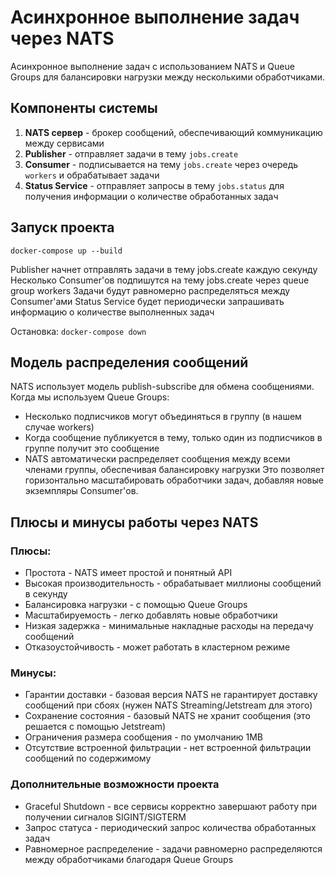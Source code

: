 # Асинхронное выполнение задач через NATS

Асинхронное выполнение задач с использованием NATS и Queue Groups для балансировки нагрузки между несколькими обработчиками.

## Компоненты системы

1. **NATS сервер** - брокер сообщений, обеспечивающий коммуникацию между сервисами
2. **Publisher** - отправляет задачи в тему `jobs.create`
3. **Consumer** - подписывается на тему `jobs.create` через очередь `workers` и обрабатывает задачи
4. **Status Service** - отправляет запросы в тему `jobs.status` для получения информации о количестве обработанных задач

## Запуск проекта

`docker-compose up --build`

Publisher начнет отправлять задачи в тему jobs.create каждую секунду
Несколько Consumer'ов подпишутся на тему jobs.create через queue group workers
Задачи будут равномерно распределяться между Consumer'ами
Status Service будет периодически запрашивать информацию о количестве выполненных задач

Остановка:
`docker-compose down`

## Модель распределения сообщений
NATS использует модель publish-subscribe для обмена сообщениями. Когда мы используем Queue Groups:
- Несколько подписчиков могут объединяться в группу (в нашем случае workers)
- Когда сообщение публикуется в тему, только один из подписчиков в группе получит это сообщение
- NATS автоматически распределяет сообщения между всеми членами группы, обеспечивая балансировку нагрузки
Это позволяет горизонтально масштабировать обработчики задач, добавляя новые экземпляры Consumer'ов.

## Плюсы и минусы работы через NATS

### Плюсы:

- Простота - NATS имеет простой и понятный API
- Высокая производительность - обрабатывает миллионы сообщений в секунду
- Балансировка нагрузки - с помощью Queue Groups
- Масштабируемость - легко добавлять новые обработчики
- Низкая задержка - минимальные накладные расходы на передачу сообщений
- Отказоустойчивость - может работать в кластерном режиме

### Минусы:
- Гарантии доставки - базовая версия NATS не гарантирует доставку сообщений при сбоях (нужен NATS Streaming/Jetstream для этого)
- Сохранение состояния - базовый NATS не хранит сообщения (это решается с помощью Jetstream)
- Ограничения размера сообщения - по умолчанию 1MB
- Отсутствие встроенной фильтрации - нет встроенной фильтрации сообщений по содержимому

### Дополнительные возможности проекта
- Graceful Shutdown - все сервисы корректно завершают работу при получении сигналов SIGINT/SIGTERM
- Запрос статуса - периодический запрос количества обработанных задач
- Равномерное распределение - задачи равномерно распределяются между обработчиками благодаря Queue Groups
